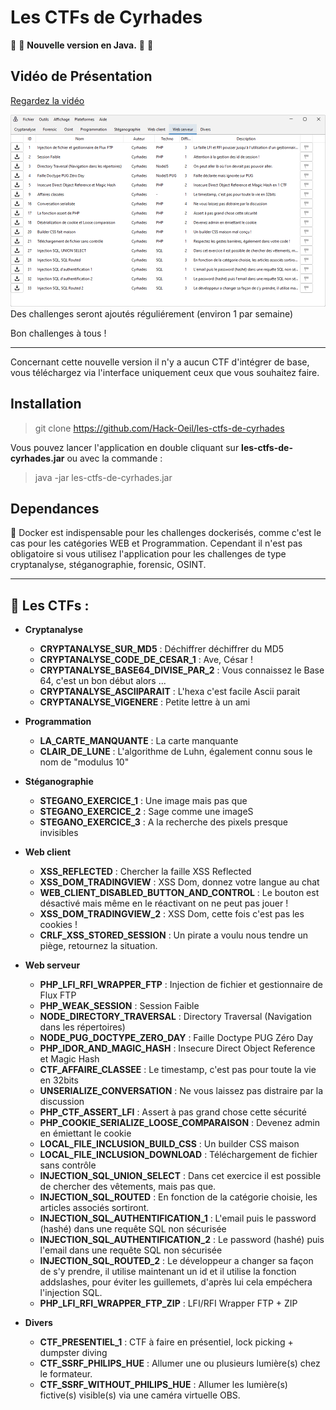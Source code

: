 Les CTFs de Cyrhades
====================
🎉 🥳 **Nouvelle version en Java.** 🥳 🎉

Vidéo de Présentation
------------
[Regardez la vidéo](https://www.youtube.com/watch?v=_uJcXd6Kkhc)



<img src="resources/interface.png">
Des challenges seront ajoutés réguliérement (environ 1 par semaine)

Bon challenges à tous !

----------------------

Concernant cette nouvelle version il n'y a aucun CTF d'intégrer de base, vous téléchargez via l'interface uniquement ceux que vous souhaitez faire.

Installation
------------
> git clone https://github.com/Hack-Oeil/les-ctfs-de-cyrhades

Vous pouvez lancer l'application en double cliquant sur **les-ctfs-de-cyrhades.jar** ou avec la commande : 
> java -jar les-ctfs-de-cyrhades.jar



Dependances
-----------
🐋 Docker est indispensable pour les challenges dockerisés, comme c'est le cas pour les catégories WEB et Programmation.
Cependant il n'est pas obligatoire si vous utilisez l'application pour les challenges  de type cryptanalyse, stéganographie, forensic, OSINT. 

----------------------

🏴 Les CTFs  :
----------------
- **Cryptanalyse**
    - **CRYPTANALYSE_SUR_MD5** : Déchiffrer déchiffrer du MD5
    - **CRYPTANALYSE_CODE_DE_CESAR_1** : Ave, César !
    - **CRYPTANALYSE_BASE64_DIVISE_PAR_2** : Vous connaissez le Base 64, c'est un bon début alors ...
    - **CRYPTANALYSE_ASCIIPARAIT** : L'hexa c'est facile Ascii parait
    - **CRYPTANALYSE_VIGENERE** : Petite lettre à un ami

- **Programmation**
    - **LA_CARTE_MANQUANTE** : La carte manquante
    - **CLAIR_DE_LUNE** : L'algorithme de Luhn, également connu sous le nom de "modulus 10"
    
- **Stéganographie**
    - **STEGANO_EXERCICE_1** : Une image mais pas que
    - **STEGANO_EXERCICE_2** : Sage comme une imageS
    - **STEGANO_EXERCICE_3** : A la recherche des pixels presque invisibles

- **Web client**
    - **XSS_REFLECTED** : Chercher la faille XSS Reflected
    - **XSS_DOM_TRADINGVIEW** : XSS Dom, donnez votre langue au chat
    - **WEB_CLIENT_DISABLED_BUTTON_AND_CONTROL** : Le bouton est désactivé mais même en le réactivant on ne peut pas jouer !
    - **XSS_DOM_TRADINGVIEW_2** : XSS Dom, cette fois c'est pas les cookies !
    - **CRLF_XSS_STORED_SESSION** : Un pirate a voulu nous tendre un piège, retournez la situation.

- **Web serveur**
    - **PHP_LFI_RFI_WRAPPER_FTP** : Injection de fichier et gestionnaire de Flux FTP
    - **PHP_WEAK_SESSION** : Session Faible
    - **NODE_DIRECTORY_TRAVERSAL** : Directory Traversal (Navigation dans les répertoires)
    - **NODE_PUG_DOCTYPE_ZERO_DAY** : Faille Doctype PUG Zéro Day
    - **PHP_IDOR_AND_MAGIC_HASH** :  Insecure Direct Object Reference et Magic Hash
    - **CTF_AFFAIRE_CLASSEE** :  Le timestamp, c'est pas pour toute la vie en 32bits
    - **UNSERIALIZE_CONVERSATION** : Ne vous laissez pas distraire par la discussion
    - **PHP_CTF_ASSERT_LFI** : Assert à pas grand chose cette sécurité
    - **PHP_COOKIE_SERIALIZE_LOOSE_COMPARAISON** : Devenez admin en émiettant le cookie
    - **LOCAL_FILE_INCLUSION_BUILD_CSS** : Un builder CSS maison
    - **LOCAL_FILE_INCLUSION_DOWNLOAD** : Téléchargement de fichier sans contrôle
    - **INJECTION_SQL_UNION_SELECT** : Dans cet exercice il est possible de chercher des vêtements, mais pas que.
    - **INJECTION_SQL_ROUTED** : En fonction de la catégorie choisie, les articles associés sortiront.
    - **INJECTION_SQL_AUTHENTIFICATION_1** : L'email puis le password (hashé) dans une requête SQL non sécurisée
    - **INJECTION_SQL_AUTHENTIFICATION_2** : Le password (hashé) puis l'email dans une requête SQL non sécurisée
    - **INJECTION_SQL_ROUTED_2** : Le développeur a changer sa façon de s'y prendre, il utilise maintenant un id et il utilise la fonction addslashes, pour éviter les guillemets, d'après lui cela empéchera l'injection SQL.
    - **PHP_LFI_RFI_WRAPPER_FTP_ZIP** : LFI/RFI Wrapper FTP + ZIP

- **Divers**
    - **CTF_PRESENTIEL_1** : CTF à faire en présentiel, lock picking + dumpster diving
    - **CTF_SSRF_PHILIPS_HUE** : Allumer une ou plusieurs lumière(s) chez le formateur.
    - **CTF_SSRF_WITHOUT_PHILIPS_HUE** : Allumer les lumière(s) fictive(s) visible(s) via une caméra virtuelle OBS.